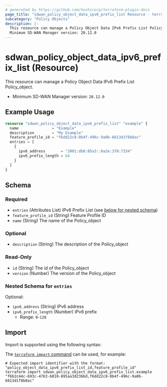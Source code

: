 ```yaml
---
# generated by https://github.com/hashicorp/terraform-plugin-docs
page_title: "sdwan_policy_object_data_ipv6_prefix_list Resource - terraform-provider-sdwan"
subcategory: "Policy Objects"
description: |-
  This resource can manage a Policy Object Data IPv6 Prefix List Policy_object.
  Minimum SD-WAN Manager version: 20.12.0
---
```


# sdwan_policy_object_data_ipv6_prefix_list (Resource)

This resource can manage a Policy Object Data IPv6 Prefix List Policy_object.
  - Minimum SD-WAN Manager version: `20.12.0`

## Example Usage

```terraform
resource "sdwan_policy_object_data_ipv6_prefix_list" "example" {
  name               = "Example"
  description        = "My Example"
  feature_profile_id = "f6dd22c8-0b4f-496c-9a0b-6813d1f8b8ac"
  entries = [
    {
      ipv6_address       = "2001:db8:85a3::8a2e:370:7334"
      ipv6_prefix_length = 64
    }
  ]
}
```

<!-- schema generated by tfplugindocs -->
## Schema

### Required

- `entries` (Attributes List) IPv6 Prefix List (see [below for nested schema](#nestedatt--entries))
- `feature_profile_id` (String) Feature Profile ID
- `name` (String) The name of the Policy_object

### Optional

- `description` (String) The description of the Policy_object

### Read-Only

- `id` (String) The id of the Policy_object
- `version` (Number) The version of the Policy_object

<a id="nestedatt--entries"></a>
### Nested Schema for `entries`

Optional:

- `ipv6_address` (String) IPv6 address
- `ipv6_prefix_length` (Number) IPv6 prefix
  - Range: `0`-`128`

## Import

Import is supported using the following syntax:

The [`terraform import` command](https://developer.hashicorp.com/terraform/cli/commands/import) can be used, for example:

```shell
# Expected import identifier with the format: "policy_object_data_ipv6_prefix_list_id,feature_profile_id"
terraform import sdwan_policy_object_data_ipv6_prefix_list.example "f6b2c44c-693c-4763-b010-895aa3d236bd,f6dd22c8-0b4f-496c-9a0b-6813d1f8b8ac"
```
